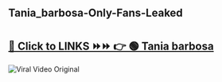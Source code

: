 
 ## Tania_barbosa-Only-Fans-Leaked

# <h2><a href="https://clipsfans.com/Tania_barbosa&ref=git">🔗 Click to LINKS ⏩⏩ 👉 🟢 Tania barbosa </a></h2>

<a href="https://clipsfans.com/Tania_barbosa&ref=git" rel="nofollow" data-target="animated-image.originalLink"><img src="https://i.ibb.co.com/xMMVF88/686577567.gif" alt="Viral Video Original" style="max-width: 100%; display: inline-block;" data-target="animated-image.originalImage"></a>
